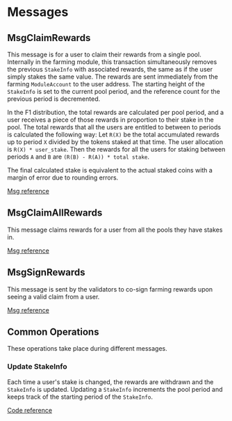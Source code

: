 <!--
order: 3
-->

# Messages

## MsgClaimRewards

This message is for a user to claim their rewards from a single pool. Internally in the farming module, this transaction simultaneously removes the previous `StakeInfo` with associated rewards, the same as if the user simply stakes the same value.
The rewards are sent immediately from the farming `ModuleAccount` to the user address.
The starting height of the `StakeInfo` is set to the current pool period, and the reference count for the previous period is decremented.

In the F1 distribution, the total rewards are calculated per pool period, and a user receives a piece of those rewards in proportion to their stake in the pool.
The total rewards that all the users are entitled to between to periods is calculated the following way:
Let `R(X)` be the total accumulated rewards up to period `X` divided by the tokens staked at that time. The user allocation is `R(X) * user_stake`.
Then the rewards for all the users for staking between periods `A` and `B` are `(R(B) - R(A)) * total stake`.

The final calculated stake is equivalent to the actual staked coins with a margin of error due to rounding errors.

[Msg reference](https://github.com/celer-network/sgnv2/blob/7083316f71a4e794c89a737cd09eb7c1ae38106f/proto/sgn/farming/v1/tx.proto#L23)

## MsgClaimAllRewards

This message claims rewards for a user from all the pools they have stakes in.

[Msg reference](https://github.com/celer-network/sgnv2/blob/7083316f71a4e794c89a737cd09eb7c1ae38106f/proto/sgn/farming/v1/tx.proto#L40)

## MsgSignRewards

This message is sent by the validators to co-sign farming rewards upon seeing a valid claim from a user.

[Msg reference](https://github.com/celer-network/sgnv2/blob/7083316f71a4e794c89a737cd09eb7c1ae38106f/proto/sgn/farming/v1/tx.proto#L62)

## Common Operations

These operations take place during different messages.

### Update StakeInfo

Each time a user's stake is changed, the rewards are withdrawn and the `StakeInfo` is updated.
Updating a `StakeInfo` increments the pool period and keeps track of the starting period of the `StakeInfo`.

[Code reference](https://github.com/celer-network/sgnv2/blob/7083316f71a4e794c89a737cd09eb7c1ae38106f/x/farming/keeper/calc.go#L174)
